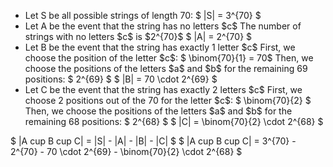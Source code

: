 <ul>
<li> Let S be all possible strings of length 70: $ |S| = 3^{70} $
	<li> Let A be the event that the string has no letters $c$ 
The number of strings with no letters $c$ is $2^{70}$ 
$ |A| = 2^{70} $
	<li> Let B be the event that the string has exactly 1 letter $c$ 
First, we choose the position of the letter $c$: $ \binom{70}{1} = 70$ 
Then, we choose the positions of the letters $a$ and $b$ for the remaining 69 positions: $ 2^{69} $ 
$ |B| = 70 \cdot 2^{69} $
	<li> Let C be the event that the string has exactly 2 letters $c$ 
First, we choose 2 positions out of the 70 for the letter $c$: $ \binom{70}{2} $ 
Then, we choose the positions of the letters $a$ and $b$ for the remaining 68 positions: $ 2^{68} $ 
$ |C| = \binom{70}{2} \cdot 2^{68} $
</ul>
$ |A cup B cup C| = |S| - |A| - |B| - |C| $ 
$ |A cup B cup C| = 3^{70} - 2^{70} - 70 \cdot 2^{69} - \binom{70}{2} \cdot 2^{68} $
